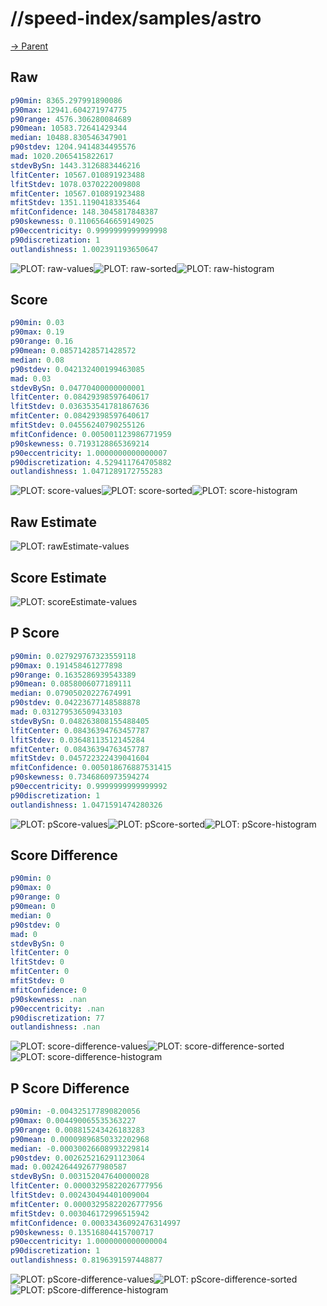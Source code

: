 
# //speed-index/samples/astro

[→ Parent](../..)


## Raw


```yaml
p90min: 8365.297991890086
p90max: 12941.604271974775
p90range: 4576.306280084689
p90mean: 10583.72641429344
median: 10488.830546347901
p90stdev: 1204.9414834495576
mad: 1020.2065415822617
stdevBySn: 1443.3126883446216
lfitCenter: 10567.010891923488
lfitStdev: 1078.0370222009808
mfitCenter: 10567.010891923488
mfitStdev: 1351.1190418335464
mfitConfidence: 148.3045817848387
p90skewness: 0.11065646659149025
p90eccentricity: 0.9999999999999998
p90discretization: 1
outlandishness: 1.002391193650647

```

![PLOT: raw-values](./raw/values.svg)![PLOT: raw-sorted](./raw/sorted.svg)![PLOT: raw-histogram](./raw/histogram.svg)
## Score


```yaml
p90min: 0.03
p90max: 0.19
p90range: 0.16
p90mean: 0.08571428571428572
median: 0.08
p90stdev: 0.042132400199463085
mad: 0.03
stdevBySn: 0.04770400000000001
lfitCenter: 0.08429398597640617
lfitStdev: 0.036353541781867636
mfitCenter: 0.08429398597640617
mfitStdev: 0.04556240790255126
mfitConfidence: 0.005001123986771959
p90skewness: 0.7193128865369214
p90eccentricity: 1.0000000000000007
p90discretization: 4.529411764705882
outlandishness: 1.0471289172755283

```

![PLOT: score-values](./score/values.svg)![PLOT: score-sorted](./score/sorted.svg)![PLOT: score-histogram](./score/histogram.svg)
## Raw Estimate

![PLOT: rawEstimate-values](./rawEstimate/values.svg)
## Score Estimate

![PLOT: scoreEstimate-values](./scoreEstimate/values.svg)
## P Score


```yaml
p90min: 0.027929767323559118
p90max: 0.191458461277898
p90range: 0.1635286939543389
p90mean: 0.0858006077189111
median: 0.07905020227674991
p90stdev: 0.04223677148588878
mad: 0.031279536509433103
stdevBySn: 0.048263808155488405
lfitCenter: 0.08436394763457787
lfitStdev: 0.03648113512145284
mfitCenter: 0.08436394763457787
mfitStdev: 0.045722322439041604
mfitConfidence: 0.005018676887531415
p90skewness: 0.7346860973594274
p90eccentricity: 0.9999999999999992
p90discretization: 1
outlandishness: 1.0471591474280326

```

![PLOT: pScore-values](./pScore/values.svg)![PLOT: pScore-sorted](./pScore/sorted.svg)![PLOT: pScore-histogram](./pScore/histogram.svg)
## Score Difference


```yaml
p90min: 0
p90max: 0
p90range: 0
p90mean: 0
median: 0
p90stdev: 0
mad: 0
stdevBySn: 0
lfitCenter: 0
lfitStdev: 0
mfitCenter: 0
mfitStdev: 0
mfitConfidence: 0
p90skewness: .nan
p90eccentricity: .nan
p90discretization: 77
outlandishness: .nan

```

![PLOT: score-difference-values](./score-difference/values.svg)![PLOT: score-difference-sorted](./score-difference/sorted.svg)![PLOT: score-difference-histogram](./score-difference/histogram.svg)
## P Score Difference


```yaml
p90min: -0.004325177890820056
p90max: 0.004490065535363227
p90range: 0.008815243426183283
p90mean: 0.00009896850332202968
median: -0.00030026608993229814
p90stdev: 0.002625216291123064
mad: 0.0024264492677980587
stdevBySn: 0.003152047640000028
lfitCenter: 0.00003295822026777956
lfitStdev: 0.002430494401009004
mfitCenter: 0.00003295822026777956
mfitStdev: 0.003046172996515942
mfitConfidence: 0.00033436092476314997
p90skewness: 0.13516804415700717
p90eccentricity: 1.0000000000000004
p90discretization: 1
outlandishness: 0.8196391597448877

```

![PLOT: pScore-difference-values](./pScore-difference/values.svg)![PLOT: pScore-difference-sorted](./pScore-difference/sorted.svg)![PLOT: pScore-difference-histogram](./pScore-difference/histogram.svg)